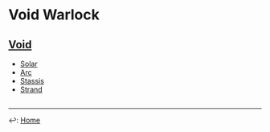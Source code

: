 # Void Warlock

## [Void](./void-lock.md)

* [Solar](./#)
* [Arc](./arc-lock.md)
* [Stassis](./stassis-lock.md)
* [Strand](./strand-lock.md)

##

---

↩️: [Home](../../index.md)

